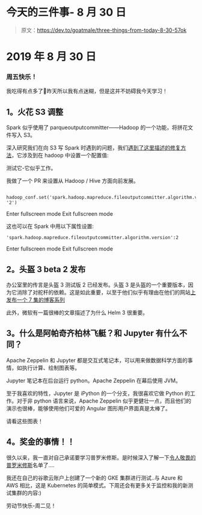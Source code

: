 # 今天的三件事- 8 月 30 日

> 原文：<https://dev.to/goatmale/three-things-from-today-8-30-57ok>

# 2019 年 8 月 30 日

### 周五快乐！

我吃得有点多了🍷昨天所以我有点迷糊，但是这并不妨碍我今天学习！

## 1。火花 S3 调整

Spark 似乎使用了 parqueoutputcommitter——Hadoop 的一个功能，将拼花文件写入 S3。

深入研究我们在向 S3 写 Spark 时遇到的问题，我们[遇到了这里描述的修复方法](http://agrajmangal.in/blog/big-data/spark-parquet-s3/)，它涉及到在 hadoop 中设置一个配置值:

测试它-它似乎工作。

我做了一个 PR 来设置从 Hadoop / Hive 方面向前发展。

```
 hadoop_conf.set('spark.hadoop.mapreduce.fileoutputcommitter.algorithm.version', '2') 
```

Enter fullscreen mode Exit fullscreen mode

这也可以在 Spark 中用以下属性设置:

```
'spark.hadoop.mapreduce.fileoutputcommitter.algorithm.version':2 
```

Enter fullscreen mode Exit fullscreen mode

## 2。头盔 3 beta 2 发布

办公室里的传言是头盔 3 测试版 2 已经发布。头盔 3 是头盔的一个重要版本，因为它消除了对舵杆的依赖。这是如此重要，以至于他们似乎有理由在他们的网站[上发布一个 7 集的博客系列](https://helm.sh/blog/helm-3-preview-pt1/)

此外，微软有一篇很棒的文章描述了为什么 Helm 3 很重要。

## 3。什么是阿帕奇齐柏林飞艇？和 Jupyter 有什么不同？

Apache Zeppelin 和 Jupyter 都是交互式笔记本，可以用来做数据科学方面的事情，如执行计算、绘制图表等。

Jupyter 笔记本在后台运行 python。Apache Zeppelin 在幕后使用 JVM。

至于我喜欢的特性，Jupyter 是 iPython 的一个分支，我很喜欢它做 Python 的工作。对于非 python 语言来说，Apache Zeppelin 似乎更健壮一点，而且他们的演示也很棒，能够使用他们可爱的 Angular 图形用户界面真是太棒了。

请看这些图表！

## 4。奖金的事情！！

很久以来，我一直对自己承诺要学习普罗米修斯。是时候深入了解一下[令人敬畏的普罗米修斯](https://github.com/roaldnefs/awesome-prometheus)名单了....

我还在自己的谷歌云账户上创建了一个新的 GKE 集群进行测试..与 Azure 和 AWS 相比，这是 Kubernetes 的简单模式。下周还会有更多关于监控和我的新测试集群的内容:)

劳动节快乐-周二见！